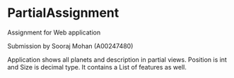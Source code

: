# PartialAssignment
 Assignment for Web application
 
 Submission by Sooraj Mohan (A00247480)


Application shows all planets and description in partial views. Position is int and Size is decimal type. It contains a List of features as well.
